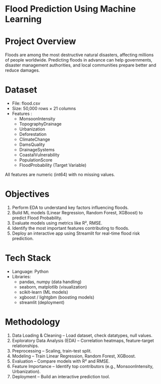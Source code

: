 # Flood Prediction Using Machine Learning

# Project Overview

Floods are among the most destructive natural disasters, affecting millions of people worldwide. Predicting floods in advance can help governments, disaster management authorities, and local communities prepare better and reduce damages.


# Dataset

- File: flood.csv
- Size: 50,000 rows × 21 columns
- Features :
  - MonsoonIntensity
  - TopographyDrainage
  - Urbanization
  - Deforestation
  - ClimateChange
  - DamsQuality
  - DrainageSystems
  - CoastalVulnerability
  - PopulationScore
  - FloodProbability (Target Variable)

All features are numeric (int64) with no missing values.


# Objectives

1. Perform EDA to understand key factors influencing floods.
2. Build ML models (Linear Regression, Random Forest, XGBoost) to predict Flood Probability.
3. Evaluate models using metrics like R², RMSE.
4. Identify the most important features contributing to floods.
5. Deploy an interactive app using Streamlit for real-time flood risk prediction.


# Tech Stack

- Language: Python 
- Libraries:
  - pandas, numpy (data handling)
  - seaborn, matplotlib (visualization)
  - scikit-learn (ML models)
  - xgboost / lightgbm (boosting models)
  - streamlit (deployment)


# Methodology

1. Data Loading & Cleaning – Load dataset, check datatypes, null values.
2. Exploratory Data Analysis (EDA) – Correlation heatmaps, feature-target relationships.
3. Preprocessing – Scaling, train-test split.
4. Modeling – Train Linear Regression, Random Forest, XGBoost.
5. Evaluation – Compare models with R² and RMSE.
6. Feature Importance – Identify top contributors (e.g., MonsoonIntensity, Urbanization).
7. Deployment – Build an interactive prediction tool.
